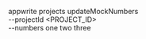 appwrite projects updateMockNumbers \
        --projectId <PROJECT_ID> \
        --numbers one two three
